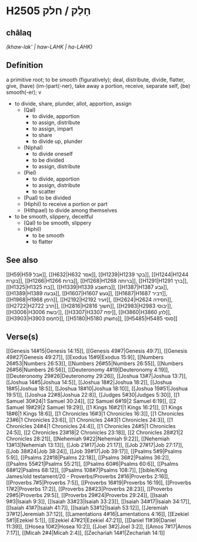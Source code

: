 # H2505 חָלַק / חלק

## châlaq

_(khaw-lak' | haw-LAHK | ha-LAHK)_

## Definition

a primitive root; to be smooth (figuratively); deal, distribute, divide, flatter, give, (have) (im-)part(-ner), take away a portion, receive, separate self, (be) smooth(-er); v

- to divide, share, plunder, allot, apportion, assign
  - (Qal)
    - to divide, apportion
    - to assign, distribute
    - to assign, impart
    - to share
    - to divide up, plunder
  - (Niphal)
    - to divide oneself
    - to be divided
    - to assign, distribute
  - (Piel)
    - to divide, apportion
    - to assign, distribute
    - to scatter
  - (Pual) to be divided
  - (Hiphil) to receive a portion or part
  - (Hithpael) to divide among themselves
- to be smooth, slippery, deceitful
  - (Qal) to be smooth, slippery
  - (Hiphil)
    - to be smooth
    - to flatter

## See also

[[H59|H59 אבל]], [[H632|H632 אסר]], [[H1239|H1239 בקר]], [[H1244|H1244 בקרת]], [[H1266|H1266 ברות]], [[H1268|H1268 ברותה]], [[H1291|H1291 ברך]], [[H1325|H1325 בת]], [[H1339|H1339 בתשבע]], [[H1387|H1387 גבע]], [[H1389|H1389 גבעה]], [[H1607|H1607 געש]], [[H1687|H1687 דביר]], [[H1968|H1968 הימן]], [[H2192|H2192 זעיר]], [[H2624|H2624 חסידה]], [[H2722|H2722 חרב]], [[H2816|H2816 חשוך]], [[H2983|H2983 יבוסי]], [[H3006|H3006 יבשת]], [[H3307|H3307 יפח]], [[H3860|H3860 להן]], [[H3903|H3903 לחמס]], [[H5180|H5180 נחשתן]], [[H5485|H5485 סוסי]]

## Verse(s)

[[Genesis 14#15|Genesis 14:15]], [[Genesis 49#7|Genesis 49:7]], [[Genesis 49#27|Genesis 49:27]], [[Exodus 15#9|Exodus 15:9]], [[Numbers 26#53|Numbers 26:53]], [[Numbers 26#55|Numbers 26:55]], [[Numbers 26#56|Numbers 26:56]], [[Deuteronomy 4#19|Deuteronomy 4:19]], [[Deuteronomy 29#26|Deuteronomy 29:26]], [[Joshua 13#7|Joshua 13:7]], [[Joshua 14#5|Joshua 14:5]], [[Joshua 18#2|Joshua 18:2]], [[Joshua 18#5|Joshua 18:5]], [[Joshua 18#10|Joshua 18:10]], [[Joshua 19#51|Joshua 19:51]], [[Joshua 22#8|Joshua 22:8]], [[Judges 5#30|Judges 5:30]], [[1 Samuel 30#24|1 Samuel 30:24]], [[2 Samuel 6#19|2 Samuel 6:19]], [[2 Samuel 19#29|2 Samuel 19:29]], [[1 Kings 16#21|1 Kings 16:21]], [[1 Kings 18#6|1 Kings 18:6]], [[1 Chronicles 16#3|1 Chronicles 16:3]], [[1 Chronicles 23#6|1 Chronicles 23:6]], [[1 Chronicles 24#3|1 Chronicles 24:3]], [[1 Chronicles 24#4|1 Chronicles 24:4]], [[1 Chronicles 24#5|1 Chronicles 24:5]], [[2 Chronicles 23#18|2 Chronicles 23:18]], [[2 Chronicles 28#21|2 Chronicles 28:21]], [[Nehemiah 9#22|Nehemiah 9:22]], [[Nehemiah 13#13|Nehemiah 13:13]], [[Job 21#17|Job 21:17]], [[Job 27#17|Job 27:17]], [[Job 38#24|Job 38:24]], [[Job 39#17|Job 39:17]], [[Psalms 5#9|Psalms 5:9]], [[Psalms 22#18|Psalms 22:18]], [[Psalms 36#2|Psalms 36:2]], [[Psalms 55#21|Psalms 55:21]], [[Psalms 60#6|Psalms 60:6]], [[Psalms 68#12|Psalms 68:12]], [[Psalms 108#7|Psalms 108:7]], [[bible/King James/old testament/20 - Proverbs/Proverbs 2#16|Proverbs 2:16]], [[Proverbs 7#5|Proverbs 7:5]], [[Proverbs 16#19|Proverbs 16:19]], [[Proverbs 17#2|Proverbs 17:2]], [[Proverbs 28#23|Proverbs 28:23]], [[Proverbs 29#5|Proverbs 29:5]], [[Proverbs 29#24|Proverbs 29:24]], [[Isaiah 9#3|Isaiah 9:3]], [[Isaiah 33#23|Isaiah 33:23]], [[Isaiah 34#17|Isaiah 34:17]], [[Isaiah 41#7|Isaiah 41:7]], [[Isaiah 53#12|Isaiah 53:12]], [[Jeremiah 37#12|Jeremiah 37:12]], [[Lamentations 4#16|Lamentations 4:16]], [[Ezekiel 5#1|Ezekiel 5:1]], [[Ezekiel 47#21|Ezekiel 47:21]], [[Daniel 11#39|Daniel 11:39]], [[Hosea 10#2|Hosea 10:2]], [[Joel 3#2|Joel 3:2]], [[Amos 7#17|Amos 7:17]], [[Micah 2#4|Micah 2:4]], [[Zechariah 14#1|Zechariah 14:1]]